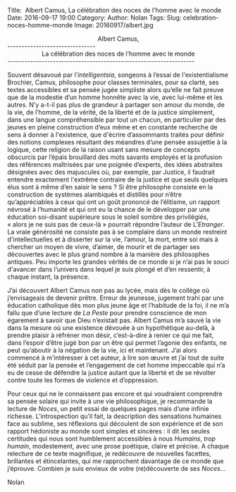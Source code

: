 Title:  Albert Camus, La célébration des noces de l’homme avec le monde
Date: 2016-09-17 19:00
Category: 
Author: Nolan
Tags: 
Slug: celebration-noces-homme-monde
Image: 20160917/albert.jpg

<center>Albert Camus,</center>
-------------------------------
<center>La célébration des noces de l’homme avec le monde</center>
------------------------------------------------------------------


Souvent désavoué par l'*intelligentsia*, songeons à l’essai de l'existentialisme Brochier, Camus, philosophe pour classes terminales, pour sa clarté, ses textes accessibles et sa pensée jugée simpliste alors qu’elle ne fait preuve que de la modestie d’un homme honnête avec la vie, avec lui-même et les autres. N’y­ a-­t-­il pas plus de grandeur à partager son amour du monde, de la vie, de l’homme, de la vérité, de la liberté et de la justice simplement, dans une langue compréhensible par tout un chacun, en particulier par des jeunes en pleine construction d’eux même et en constante recherche de sens à donner à l'existence,­­ que d'écrire d’assommants traités pour définir des notions complexes résultant des méandres d’une pensée assujettie à la logique, cette religion de la raison usant sans mesure de concepts obscurcis par l’épais brouillard des mots savants employés et la profusion des références maîtrisées par une poignée d’experts, des idées abstraites désignées avec des majuscules où, par exemple, par Justice, il faudrait entendre exactement l'extrême contraire de la justice et que seuls quelques élus sont à ­même d’en saisir le sens ? Si être philosophe consiste en la construction de systèmes alambiqués et distillés pour n’être qu’appréciables à ceux qui ont un goût prononcé de l’élitisme, un rapport névrosé à l’humanité et qui ont eu la chance de le développer par une éducation soi-disant supérieure sous le soleil sombre des privilégiés, « alors je ne suis pas de ceux-là » pourrait répondre l’auteur de L’*Etranger*. La vraie générosité ne consiste pas à se complaire dans un monde restreint d'intellectuelles et à disserter sur la vie, l’amour, la mort, entre soi mais à chercher un moyen de vivre, d’aimer, de mourir et de partager ses découvertes avec le plus grand nombre à la manière des philosophes antiques. Peu importe les grandes vérités de ce monde si je n’ai pas le souci d'avancer dans l’univers dans lequel je suis plongé et d’en ressentir, à chaque instant, la présence. 


J’ai découvert Albert Camus non pas au lycée, mais dès le collège où j’envisageais de devenir prêtre. Erreur de jeunesse, jugement trahi par une éducation catholique dès mon plus jeune âge et l’habitude de la foi, il ne m’a fallu que d’une lecture de *La Peste* pour prendre conscience de mon égarement à savoir que Dieu n’existait pas. Albert Camus m’a sauvé la vie dans la mesure où une existence dévouée à un hypothétique au-delà, à prendre plaisir à réfréner mon désir, c’est-à-dire à renier ce qui me fait, dans l’espoir d’être jugé bon par un être qui permet l’agonie des enfants, ne peut qu’aboutir à la négation de la vie, ici et maintenant. J’ai alors commencé à m'intéresser à cet auteur, à lire son œuvre et j’ai tout de suite été séduit par la pensée et l’engagement de cet homme impeccable qui n’a eu de cesse de défendre la justice autant que la liberté et de se révolter contre toute les formes de violence et d’oppression. 


Pour ceux qui ne le connaissent pas encore et qui voudraient comprendre sa pensée solaire qui invite à une vie philosophique, je recommande la lecture de *Noces*, un petit essai de quelques pages mais d’une infinie richesse. L’introspection qu’il fait, la description des sensations humaines face au sublime, ses réflexions qui découlent de son expérience et de son rapport hédoniste au monde sont simples et sincères : il dit les seules certitudes qui nous sont humblement accessibles à nous *Humains*, *trop humain*, modestement, avec une prose poétique, claire et précise. A chaque relecture de ce texte magnifique, je redécouvre de nouvelles facettes, brillantes et étincelantes, qui me rapprochent davantage de ce monde que j’éprouve. Combien je suis envieux de votre (re­)découverte de ses *Noces*...

Nolan
